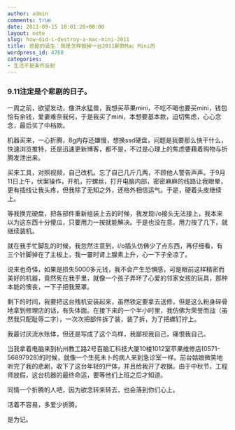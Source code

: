 ```yaml
---
author: admin
comments: true
date: 2011-09-15 10:01:20+00:00
layout: note
slug: how-did-i-destroy-a-mac-mini-2011
title: 悲剧的诞生：我是怎样毁掉一台2011新款Mac Mini的
wordpress_id: 4768
categories:
- 生活不是条件反射
---
```


### 9.11注定是个悲剧的日子。


一周之前，欲望发动，像洪水猛兽，我想买苹果mini，不吃不喝也要买mini，钱包恰有余钱，爱妻难奈我何，于是我买了mini，本想要基本款，迫切焦虑，心心念念，最后买了中档款。

机器买来，一心折腾，8g内存还嫌慢，想换ssd硬盘，问题是我要那么快干什么，快速浏览推特，还是迅速更新博客，都不是，不过是心理上的焦虑要藉着购物与折腾发泄出来。

买来工具，对照视频，自己改机。忘了自己几斤几两，不顾他人警告声声。于9月11日上午，伏案操作，开机，拧螺丝，打开电脑内部，密密麻麻的线路让我眼晕，更有插线让我头疼，但我除了无知之外，还格外相信运气。于是，硬着头皮继续上。

等我换完硬盘，把各部件重新组装上去的时候，我发现i/o接头无法接上，我本来以为这东西十分傻瓜，只要用力一按就能解决。于是也没在意，用力按了几下，就继续装机。

就在我手忙脚乱的时候，我忽然注意到，i/o插头仿佛少了点东西，再仔细看，有三个针脚掉在了主板上，我一霎时肾上腺素上升，心一下子全凉了。

说来也奇怪，如果是损失5000多元钱，我不会产生恐惧感，可是眼前这样精密而美好的机器，竟然死在我手里，就像一个孩子弄坏了心爱的邻家女孩的玩具，那种本能的懊丧，一下子把我笼罩。

剩下的时间，我要把这台残机安装起来，虽然铁定要拿去送修，但是这么粉身碎骨地拿到修理店的话，有失体面。在接下来的一个半小时里，我仿佛为荣誉而战（虽然我只配耻辱二字），一次次把部件拆了装，装了拆，为了把螺钉拧上。

我最讨厌流水账体，但还是写成了这个鸟样，我鄙视我自己，痛恨我自己。

当我拿着电脑来到杭州教工路2号百脑汇科技大厦10楼1012室苹果维修店(0571-56897928)的时候，就像一个生死未卜的病人来到急诊室一样。前台姑娘微笑地听完了我的悲剧，收下了这台年轻的尸体，并且给我开了收据。由于中秋节，工程师放假，这台机器的最终命运，要等他们上班之后才知道。

同情一个折腾的人吧，因为欲念转来转去，也会落到你们心上。

活着不容易，多爱少折腾。

是为记。
